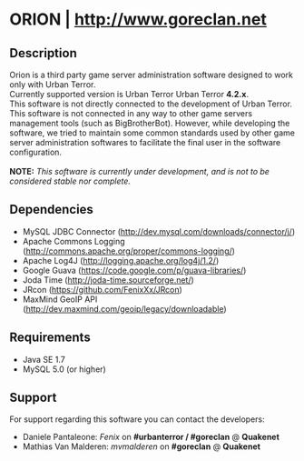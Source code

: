 ORION | http://www.goreclan.net
=============================

## Description

Orion is a third party game server administration software designed to work only with Urban Terror.<br>
Currently supported version is Urban Terror Urban Terror **4.2.x**.<br>
This software is not directly connected to the development of Urban Terror.<br>
This software is not connected in any way to other game servers management tools (such as BigBrotherBot). However, while developing the software, we tried to maintain some common standards used by other game server administration softwares to facilitate the final user in the software configuration.<br><br>
**NOTE:** *This software is currently under development, and is not to be considered stable nor complete.*

## Dependencies

* MySQL JDBC Connector (http://dev.mysql.com/downloads/connector/j/)
* Apache Commons Logging (http://commons.apache.org/proper/commons-logging/)
* Apache Log4J (http://logging.apache.org/log4j/1.2/)
* Google Guava (https://code.google.com/p/guava-libraries/)
* Joda Time (http://joda-time.sourceforge.net/)
* JRcon (https://github.com/FenixXx/JRcon)
* MaxMind GeoIP API (http://dev.maxmind.com/geoip/legacy/downloadable)

## Requirements

* Java SE 1.7
* MySQL 5.0 (or higher)

## Support

For support regarding this software you can contact the developers:

* Daniele Pantaleone: *Fenix* on **#urbanterror / #goreclan** @ **Quakenet**<br>
* Mathias Van Malderen: *mvmalderen* on **#goreclan** @ **Quakenet**<br>